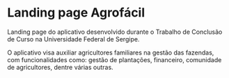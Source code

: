 # Landing page Agrofácil

Landing page do aplicativo desenvolvido durante o Trabalho de Conclusão de Curso na Universidade Federal de Sergipe.

O aplicativo visa auxiliar agricultores familiares na gestão das fazendas, com funcionalidades como: gestão de plantações, financeiro, comunidade de agricultores, dentre várias outras.
